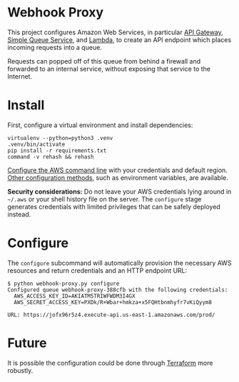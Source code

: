 # Webhook Proxy

This project configures Amazon Web Services, in particular [API Gateway][gateway], [Simple Queue Service][sqs], and [Lambda][lambda], to create an API endpoint which places incoming requests into a queue.

[gateway]: https://aws.amazon.com/api-gateway/
[lambda]: https://aws.amazon.com/lambda/
[sqs]: https://aws.amazon.com/sqs/

Requests can popped off of this queue from behind a firewall and forwarded to an internal service, without exposing that service to the Internet.


# Install

First, configure a virtual environment and install dependencies:

    virtualenv --python=python3 .venv
    .venv/bin/activate
    pip install -r requirements.txt
    command -v rehash && rehash

[Configure the AWS command line][aws-config] with your credentials and default region. [Other configuration methods][boto3-config], such as environment variables, are available.

[aws-config]: https://docs.aws.amazon.com/cli/latest/userguide/cli-chap-configure.html#cli-quick-configuration
[boto3-config]: https://boto3.amazonaws.com/v1/documentation/api/1.9.42/guide/configuration.html

**Security considerations:** Do not leave your AWS credentials lying around in `~/.aws` or your shell history file on the server. The `configure` stage generates credentials with limited privileges that can be safely deployed instead.


# Configure

The `configure` subcommand will automatically provision the necessary AWS resources and return credentials and an HTTP endpoint URL: 

    $ python webhook-proxy.py configure
    Configured queue webhook-proxy-388cfb with the following credentials:
      AWS_ACCESS_KEY_ID=AKIATM5TRIWFWDM3I4GX
      AWS_SECRET_ACCESS_KEY=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

    URL: https://jofx96r5z4.execute-api.us-east-1.amazonaws.com/prod/


# Future

It is possible the configuration could be done through [Terraform][] more robustly.

[Terraform]: https://www.terraform.io/
